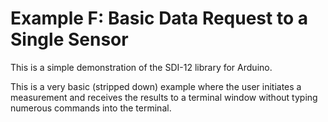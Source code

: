 # Example F: Basic Data Request to a Single Sensor<!--! {#example_f_page} -->

This is a simple demonstration of the SDI-12 library for Arduino.

This is a very basic (stripped down) example where the user initiates a measurement and receives the results to a terminal window without typing numerous commands into the terminal.

<!--! @section f_basic_data_request_pio PlatformIO Configuration -->

<!--! @include{lineno} f_basic_data_request/platformio.ini -->

<!--! @section f_basic_data_request_code The Complete Example -->

<!--! @include{lineno} f_basic_data_request/f_basic_data_request.ino -->
